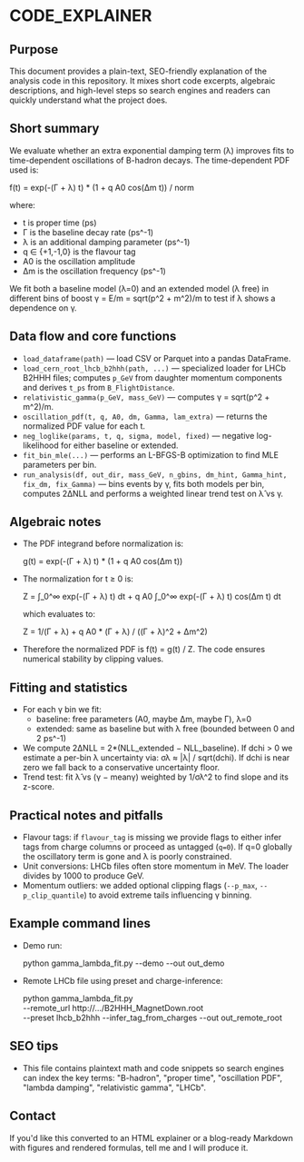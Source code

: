 CODE_EXPLAINER
===============

Purpose
-------
This document provides a plain-text, SEO-friendly explanation of the analysis code in this
repository. It mixes short code excerpts, algebraic descriptions, and high-level steps so search
engines and readers can quickly understand what the project does.

Short summary
-------------
We evaluate whether an extra exponential damping term (λ) improves fits to time-dependent
oscillations of B-hadron decays. The time-dependent PDF used is:

  f(t) = exp(-(Γ + λ) t) * (1 + q A0 cos(Δm t)) / norm

where:
- t is proper time (ps)
- Γ is the baseline decay rate (ps^-1)
- λ is an additional damping parameter (ps^-1)
- q ∈ {+1,-1,0} is the flavour tag
- A0 is the oscillation amplitude
- Δm is the oscillation frequency (ps^-1)

We fit both a baseline model (λ=0) and an extended model (λ free) in different bins of boost
γ = E/m = sqrt(p^2 + m^2)/m to test if λ shows a dependence on γ.

Data flow and core functions
---------------------------
- `load_dataframe(path)` — load CSV or Parquet into a pandas DataFrame.
- `load_cern_root_lhcb_b2hhh(path, ...)` — specialized loader for LHCb B2HHH files; computes
  `p_GeV` from daughter momentum components and derives `t_ps` from `B_FlightDistance`.
- `relativistic_gamma(p_GeV, mass_GeV)` — computes γ = sqrt(p^2 + m^2)/m.
- `oscillation_pdf(t, q, A0, dm, Gamma, lam_extra)` — returns the normalized PDF value for each t.
- `neg_loglike(params, t, q, sigma, model, fixed)` — negative log-likelihood for either baseline or extended.
- `fit_bin_mle(...)` — performs an L-BFGS-B optimization to find MLE parameters per bin.
- `run_analysis(df, out_dir, mass_GeV, n_gbins, dm_hint, Gamma_hint, fix_dm, fix_Gamma)` — bins events by
  γ, fits both models per bin, computes 2ΔNLL and performs a weighted linear trend test on λ̂ vs γ.

Algebraic notes
---------------
- The PDF integrand before normalization is:

  g(t) = exp(-(Γ + λ) t) * (1 + q A0 cos(Δm t))

- The normalization for t ≥ 0 is:

  Z = ∫_0^∞ exp(-(Γ + λ) t) dt + q A0 ∫_0^∞ exp(-(Γ + λ) t) cos(Δm t) dt

  which evaluates to:

  Z = 1/(Γ + λ) + q A0 * (Γ + λ) / ((Γ + λ)^2 + Δm^2)

- Therefore the normalized PDF is f(t) = g(t) / Z. The code ensures numerical stability by clipping values.

Fitting and statistics
----------------------
- For each γ bin we fit:
  - baseline: free parameters (A0, maybe Δm, maybe Γ), λ=0
  - extended: same as baseline but with λ free (bounded between 0 and 2 ps^-1)
- We compute 2ΔNLL = 2*(NLL_extended − NLL_baseline). If dchi > 0 we estimate a per-bin λ uncertainty
  via: σλ ≈ |λ| / sqrt(dchi). If dchi is near zero we fall back to a conservative uncertainty floor.
- Trend test: fit λ̂ vs (γ − meanγ) weighted by 1/σλ^2 to find slope and its z-score.

Practical notes and pitfalls
----------------------------
- Flavour tags: if `flavour_tag` is missing we provide flags to either infer tags from charge columns
  or proceed as untagged (`q=0`). If q=0 globally the oscillatory term is gone and λ is poorly constrained.
- Unit conversions: LHCb files often store momentum in MeV. The loader divides by 1000 to produce GeV.
- Momentum outliers: we added optional clipping flags (`--p_max`, `--p_clip_quantile`) to avoid extreme
  tails influencing γ binning.

Example command lines
---------------------
- Demo run:

  python gamma_lambda_fit.py --demo --out out_demo

- Remote LHCb file using preset and charge-inference:

  python gamma_lambda_fit.py \
    --remote_url http://.../B2HHH_MagnetDown.root \
    --preset lhcb_b2hhh --infer_tag_from_charges --out out_remote_root

SEO tips
--------
- This file contains plaintext math and code snippets so search engines can index the key terms: "B-hadron", "proper time", "oscillation PDF", "lambda damping", "relativistic gamma", "LHCb".

Contact
-------
If you'd like this converted to an HTML explainer or a blog-ready Markdown with figures and rendered formulas, tell me and I will produce it.
